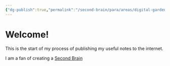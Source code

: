 ```yaml
---
{"dg-publish":true,"permalink":"/second-brain/para/areas/digital-garden/diego-s-enchiridion/","tags":["gardenEntry"],"noteIcon":"","updated":"2024-08-16T18:06:10.914-07:00"}
---
```



# Welcome!

This is the start of my process of publishing my useful notes to the internet. 

I am a fan of creating a [Second Brain]()





